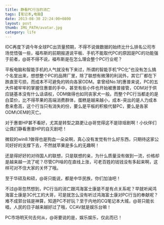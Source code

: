 ```yaml
---
title: 静看PC行当的消亡
tags: [笔记本,电脑]
date: 2013-08-30 22:24:00+0800
layout: post
thumb: IMG_PATH/avatar.jpg
category: life
---
```


IDC再度下调今年全球PC出货量预期，不得不说做数据的始终比什么排名公司市场觉悟强一些，福布斯的前期报道说平板、手机不能取代PC的原因是PC的功能强于前者，@哥不得不说，福布斯是在怎么理会整个PC行业呢？

平板电脑和智能手机的人气就没有下来过，所谓的智能手机“PC化”也没有怎么搞个名堂出来，想想整个PC的品牌厂里，除了联想有微薄的利润外，其它厂都在下跌直至亏损，而成本不可避免的转向各家ODM。拿曾经No.1的惠普来说，PC的五大件被牢牢的掌握住惠普的手中，甚至有些小件也开始被惠普接管，ODM对于供应链基本没有什么话语权，ODM做得也如同丧家犬一般。而整个PC行当都走的是白菜价，比不得苹果的高端消费群体，蛋糕是越来越小，成本-突出的是人力成本愈来愈高，这个行当只有消失的份，要么是平板的积极代替PC，要么是各家ODM\OEM的灭亡。

对于惠普HP甚不看好，尤其是转型之路更让@哥觉得这不是琼瑶剧啊！小伙伴们让偶们静看惠普HP的自灭剧吧！

微软的win8.1做得也是狗血一朵朵啊，真心没有发觉有什么好东西，只期待这家公司好好的支撑下去，不然就苹果是多么的无趣啊！

还是得好好的对待国人的联想，只是联想的亲，为什么质量没有做到一流，价格却是越来越一流了呢？尽管CPI啥的在直线上涨，可老百姓的钱钱没有多起来啊，这样可对不住大家的关怀了哦。

至于华硕及和硕，@哥只能说，都是中华民族，你们加油吧！

不过@哥忽然想到，PC行当的消亡跟鸿海富士康是不是有点关系呢？早就听闻鸿海富士康是3C代工的大哥，可是就怎么没有听过鸿海富士康对PC行当的奉献呢？难不成郭台铭是神算，知道PC不好玩？至于内地的CQ笔记本大城，@哥只能长唱，人民的日子越来越好过了哦，CCAV就是娱乐台嘛！

PC市场明天何去何从，@哥要说的是，娱乐娱乐，仅此而已！
